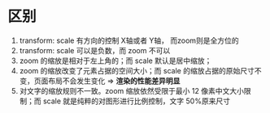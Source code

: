 # 区别

1. transform: scale 有方向的控制 X轴或者 Y轴， 而zoom则是全方位的
2. transform: scale 可以是负数，而 zoom 不可以
3. zoom 的缩放是相对于左上角的；而 scale 默认是居中缩放；
4. zoom 的缩放改变了元素占据的空间大小；而 scale 的缩放占据的原始尺寸不变，页面布局不会发生变化 => **渲染的性能差异明显**
5. 对文字的缩放规则不一致。zoom 缩放依然受限于最小 12 像素中文大小限制；而 scale 就是纯粹的对图形进行比例控制，文字 50%原来尺寸
